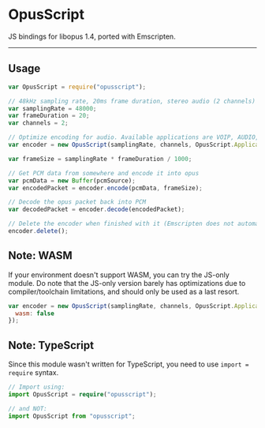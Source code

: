 # OpusScript

JS bindings for libopus 1.4, ported with Emscripten.

----

## Usage

```js
var OpusScript = require("opusscript");

// 48kHz sampling rate, 20ms frame duration, stereo audio (2 channels)
var samplingRate = 48000;
var frameDuration = 20;
var channels = 2;

// Optimize encoding for audio. Available applications are VOIP, AUDIO, and RESTRICTED_LOWDELAY
var encoder = new OpusScript(samplingRate, channels, OpusScript.Application.AUDIO);

var frameSize = samplingRate * frameDuration / 1000;

// Get PCM data from somewhere and encode it into opus
var pcmData = new Buffer(pcmSource);
var encodedPacket = encoder.encode(pcmData, frameSize);

// Decode the opus packet back into PCM
var decodedPacket = encoder.decode(encodedPacket);

// Delete the encoder when finished with it (Emscripten does not automatically call C++ object destructors)
encoder.delete();
```

## Note: WASM

If your environment doesn't support WASM, you can try the JS-only module. Do note that the JS-only version barely has optimizations due to compiler/toolchain limitations, and should only be used as a last resort.

```js
var encoder = new OpusScript(samplingRate, channels, OpusScript.Application.AUDIO, {
  wasm: false
});
```

## Note: TypeScript

Since this module wasn't written for TypeScript, you need to use `import = require` syntax.

```ts
// Import using:
import OpusScript = require("opusscript");

// and NOT:
import OpusScript from "opusscript";
```
